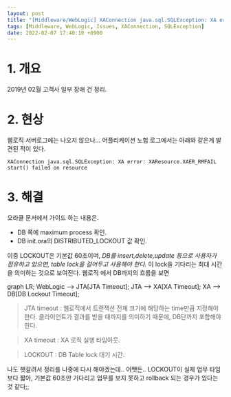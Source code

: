 ```yaml
---
layout: post
title: "[Middleware/WebLogic] XAConnection java.sql.SQLException: XA error: XAResource.XAER_RMFAIL start() failed"
tags: [Middleware, WebLogic, Issues, XAConnection, SQLException]
date: 2022-02-07 17:40:10 +0900
---
```



# 1. 개요
2019년 02월 고객사 일부 장애 건 정리.


# 2. 현상
웹로직 서버로그에는 나오지 않으나...
어플리케이션 노헙 로그에서는 아래와 같은게 발견된 적이 있다.

```
XAConnection java.sql.SQLException: XA error: XAResource.XAER_RMFAIL start() failed on resource
```


# 3. 해결
오라클 문서에서 가이드 하는 내용은.

- DB 쪽에 maximum process 확인.
- DB init.ora의 DISTRIBUTED_LOCKOUT 값 확인.

이중 LOCKOUT은 기본값 60초이며,
_DB를 insert,delete,update 등으로 사용자가 점유하고 있으면, table lock을 걸어두고 사용해야 한다._
이 lock을 기다리는 최대 시간을 의미하는 것으로 보여진다.
웹로직 에서 DB까지의 흐름을 보면

<div class="mermaid">
    graph LR;
    WebLogic --> JTA[JTA Timeout];
    JTA --> XA[XA Timeout];
    XA --> DB[DB Lockout Timeout];
</div>


>  JTA timeout : 웹로직에서 트랜잭션 전체 크기에 해당하는 time만큼 지정해야 한다. 클라이언트가 결과를 받을 때까지를 의미하기 때문에, DB단까지 포함해야 한다.

> XA timeout : XA 로직 실행 타임아웃.

> LOCKOUT : DB Table lock 대기 시간.

나도 헷갈려서 정리를 나중에 다시 해야겠는데..
어쨋든.. LOCKOUT이 실제 업무 타임보다 짧아, 기본값 60초만 기다리고 업무를 보지 못하고 rollback 되는 경우가 있다는 것 같다;;